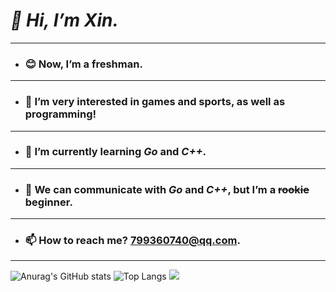 # ***👋 Hi, I’m Xin.***
***
- ### 😊 Now, I’m a freshman.
***
- ### 👀 I’m very interested in games and sports, as well as programming!
***
- ### 🌱 I’m currently learning ***Go*** and ***C++***.
***
- ### 💬 We can communicate with ***Go*** and ***C++***, but I’m a ~~rookie~~ beginner.
***
- ### 📫 How to reach me? 799360740@qq.com.
***


![Anurag's GitHub stats](https://github-readme-stats.vercel.app/api?username=0Xin0&theme=tokyonight&show_icons=true)
![Top Langs](https://github-readme-stats.vercel.app/api/top-langs/?username=0Xin0&layout=compact&theme=tokyonight)
![](https://github-readme-activity-graph.cyclic.app/graph?username=0Xin0&theme=dracula)



<!---
0Xin0/0Xin0 is a ✨ special ✨ repository because its `README.md` (this file) appears on your GitHub profile.
You can click the Preview link to take a look at your changes.
--->
